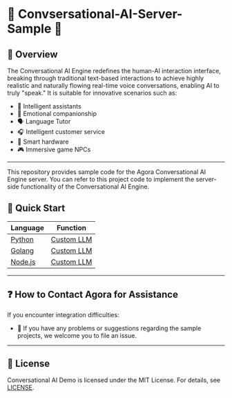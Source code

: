 # 🌟 Convsersational-AI-Server-Sample 🌟

## 🔮 Overview

The Conversational AI Engine redefines the human-AI interaction interface, breaking through traditional text-based interactions to achieve highly realistic and naturally flowing real-time voice conversations, enabling AI to truly "speak." It is suitable for innovative scenarios such as:

- 🤖 Intelligent assistants
- 💞 Emotional companionship
- 🗣️ Language Tutor
- 🎧 Intelligent customer service
- 📱 Smart hardware
- 🎮 Immersive game NPCs

---

This repository provides sample code for the Agora Conversational AI Engine server. You can refer to this project code to implement the server-side functionality of the Conversational AI Engine.

## 🚀 Quick Start

| Language            | Function                           |
| ------------------- | ---------------------------------- |
| [Python](./python/) | [Custom LLM](./python/custom_llm/) |
| [Golang](./golang/) | [Custom LLM](./golang/custom_llm/) |
| [Node.js](./node/)  | [Custom LLM](./node/custom_llm/)   |

---

## ❓ How to Contact Agora for Assistance

If you encounter integration difficulties:

- 💬 If you have any problems or suggestions regarding the sample projects, we welcome you to file an issue.

---

## 📜 License

Conversational AI Demo is licensed under the MIT License. For details, see [LICENSE](/LICENSE).
